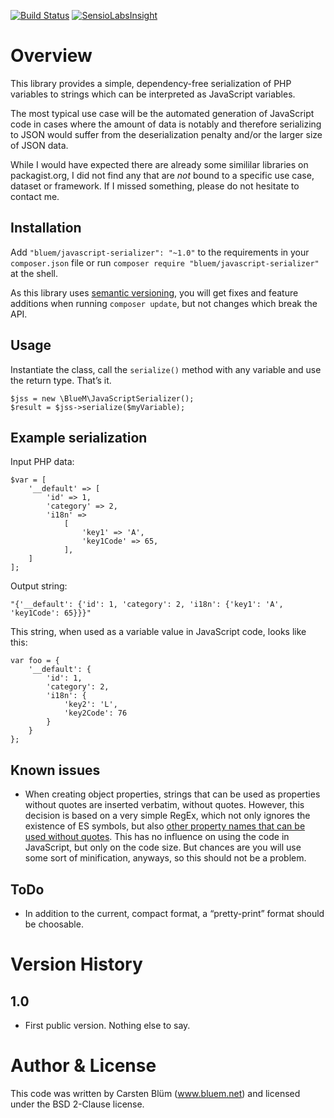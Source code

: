 [![Build Status](https://api.travis-ci.org/BlueM/PHP-JavaScript-Serializer.svg?branch=master)](https://travis-ci.org/BlueM/PHP-JavaScript-Serializer)
[![SensioLabsInsight](https://insight.sensiolabs.com/projects/a2a2401a-906e-4f9d-b889-416890a620ca/mini.png)](https://insight.sensiolabs.com/projects/a2a2401a-906e-4f9d-b889-416890a620ca)

Overview
========

This library provides a simple, dependency-free serialization of PHP variables to strings which can be interpreted as JavaScript variables.

The most typical use case will be the automated generation of JavaScript code in cases where the amount of data is notably and therefore serializing to JSON would suffer from the deserialization penalty and/or the larger size of JSON data.

While I would have expected there are already some simililar libraries on packagist.org, I did not find any that are *not* bound to a specific use case, dataset or framework. If I missed something, please do not hesitate to contact me.


Installation
-------------
Add `"bluem/javascript-serializer": "~1.0"` to the requirements in your `composer.json` file or run `composer require "bluem/javascript-serializer"` at the shell.

As this library uses [semantic versioning](http://semver.org), you will get fixes and feature additions when running `composer update`, but not changes which break the API.


Usage
----

Instantiate the class, call the `serialize()` method with any variable and use the return type. That’s it.

    $jss = new \BlueM\JavaScriptSerializer();
    $result = $jss->serialize($myVariable);


Example serialization
--------
Input PHP data:

    $var = [
        '__default' => [
            'id' => 1,
            'category' => 2,
            'i18n' =>
                [
                    'key1' => 'A',
                    'key1Code' => 65,
                ],
        ]
    ];

Output string:

    "{'__default': {'id': 1, 'category': 2, 'i18n': {'key1': 'A', 'key1Code': 65}}}"

This string, when used as a variable value in JavaScript code, looks like this:  

    var foo = {
        '__default': {
            'id': 1,
            'category': 2,
            'i18n': {
                'key2': 'L',
                'key2Code': 76
            }
        }
    };

Known issues
------------
* When creating object properties, strings that can be used as properties without quotes are inserted verbatim, without quotes. However, this decision is based on a very simple RegEx, which not only ignores the existence of ES symbols, but also [other property names that can be used without quotes](https://mothereff.in/js-properties#12e34). This has no influence on using the code in JavaScript, but only on the code size. But chances are you will use some sort of minification, anyways, so this should not be a problem.


ToDo
----
* In addition to the current, compact format, a “pretty-print” format should be choosable.


Version History
=================

1.0
---
* First public version. Nothing else to say.


Author & License
=================
This code was written by Carsten Blüm (www.bluem.net) and licensed under the BSD 2-Clause license.
